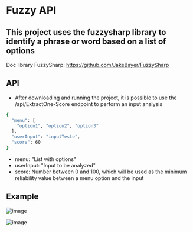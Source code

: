 # Fuzzy API
## This project uses the fuzzysharp library to identify a phrase or word based on a list of options

Doc library FuzzySharp: https://github.com/JakeBayer/FuzzySharp

## API

- After downloading and running the project, it is possible to use the /api/ExtractOne-Score endpoint to perform an input analysis

```sh
{
  "menu": [
    "option1", "option2", "option3"
  ],
  "userInput": "inputTeste",
  "score": 60
}
```

- menu: "List with options"
- userInput: "Input to be analyzed"
- score: Number between 0 and 100, which will be used as the minimum reliability value between a menu option and the input

## Example

![image](https://github.com/GomesGuilherme07/FuzzyAPI/assets/23075005/0c5a5497-4486-4eab-a02d-805154b56ae7)

![image](https://github.com/GomesGuilherme07/FuzzyAPI/assets/23075005/ca336b2d-8f68-4a84-806c-ec3359476e10)




